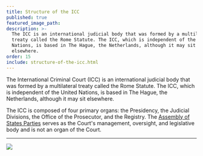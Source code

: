 ```yaml
---
title: Structure of the ICC
published: true
featured_image_path:
description: >-
  The ICC is an international judicial body that was formed by a multilateral
  treaty called the Rome Statute. The ICC, which is independent of the United
  Nations, is based in The Hague, the Netherlands, although it may sit
  elsewhere.
order: 15
include: structure-of-the-icc.html
---
```


The International Criminal Court (ICC) is an international judicial body that was formed by a multilateral treaty called the Rome Statute. The ICC, which is independent of the United Nations, is based in The Hague, the Netherlands, although it may sit elsewhere.

The ICC is composed of four primary organs: the Presidency, the Judicial Divisions, the Office of the Prosecutor, and the Registry. The [Assembly of States Parties](https://asp.icc-cpi.int/en_menus/asp/assembly/Pages/assembly.aspx) serves as the Court's management, oversight, and legislative body and is not an organ of the Court.

---

![](http://lh3.googleusercontent.com/sPxfa06cCZEnu7aGxVq2bF5V9ESJRt_4E25X1mX_TTv0VRloS8F46pzcjghcij1N8SKHgW6ODmLQw99L4jdKbLTYvAF8PPPd=s1200)